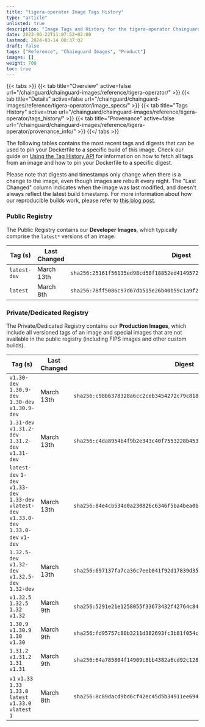 ```yaml
---
title: "tigera-operator Image Tags History"
type: "article"
unlisted: true
description: "Image Tags and History for the tigera-operator Chainguard Image"
date: 2023-06-22T11:07:52+02:00
lastmod: 2024-03-14 00:37:02
draft: false
tags: ["Reference", "Chainguard Images", "Product"]
images: []
weight: 700
toc: true
---
```


{{< tabs >}}
{{< tab title="Overview" active=false url="/chainguard/chainguard-images/reference/tigera-operator/" >}}
{{< tab title="Details" active=false url="/chainguard/chainguard-images/reference/tigera-operator/image_specs/" >}}
{{< tab title="Tags History" active=true url="/chainguard/chainguard-images/reference/tigera-operator/tags_history/" >}}
{{< tab title="Provenance" active=false url="/chainguard/chainguard-images/reference/tigera-operator/provenance_info/" >}}
{{</ tabs >}}

The following tables contains the most recent tags and digests that can be used to pin your Dockerfile to a specific build of this image. Check our guide on [Using the Tag History API](/chainguard/chainguard-images/using-the-tag-history-api/) for information on how to fetch all tags from an image and how to pin your Dockerfile to a specific digest.

Please note that digests and timestamps only change when there is a change to the image, even though images are rebuilt every night. The "Last Changed" column indicates when the image was last modified, and doesn't always reflect the latest build timestamp. For more information about how our reproducible builds work, please refer to [this blog post](https://www.chainguard.dev/unchained/reproducing-chainguards-reproducible-image-builds).

### Public Registry
The Public Registry contains our **Developer Images**, which typically comprise the `latest*` versions of an image.

| Tag (s)       | Last Changed | Digest                                                                    |
|---------------|--------------|---------------------------------------------------------------------------|
|  `latest-dev` | March 13th   | `sha256:25161f56135ed98cd58f18852ed4149572aafdbd1bb8502699bb9f32722409d0` |
|  `latest`     | March 8th    | `sha256:78ff5086c97d67db515e26b40b59c1a9f270bb2669855d30157977e5c4635eeb` |


### Private/Dedicated Registry
The Private/Dedicated Registry contains our **Production Images**, which include all versioned tags of an image and special images that are not available in the public registry (including FIPS images and other custom builds).

| Tag (s)                                                                                        | Last Changed | Digest                                                                    |
|------------------------------------------------------------------------------------------------|--------------|---------------------------------------------------------------------------|
|  `v1.30-dev` `1.30.9-dev` `1.30-dev` `v1.30.9-dev`                                             | March 13th   | `sha256:c98b6378328a6cc2ceb3454272c79c8185609985dceff38d8c169e7269e13905` |
|  `1.31-dev` `v1.31.2-dev` `1.31.2-dev` `v1.31-dev`                                             | March 13th   | `sha256:c4da8954b4f9b2e343c40f7553228b45328846ac0e5ff779f781120b45733e25` |
|  `latest-dev` `1-dev` `v1.33-dev` `1.33-dev` `vlatest-dev` `v1.33.0-dev` `1.33.0-dev` `v1-dev` | March 13th   | `sha256:84e4cb534d0a230826c6346f5ba4bea0ba4b092663b919ef665a4b0c585f3fb2` |
|  `1.32.5-dev` `v1.32-dev` `v1.32.5-dev` `1.32-dev`                                             | March 13th   | `sha256:697137fa7ca36c7eeb041f92d17839d352455a8442abf62631bb07f2366e37e4` |
|  `v1.32.5` `1.32.5` `1.32` `v1.32`                                                             | March 9th    | `sha256:5291e21e1258055f33673432f42764c847c4f39ad2be2a79c95de2263368349a` |
|  `1.30.9` `v1.30.9` `1.30` `v1.30`                                                             | March 9th    | `sha256:fd95757c80b3211d382693fc3b81f054c120a53b6c70cbd262231379765d6e38` |
|  `1.31.2` `v1.31.2` `1.31` `v1.31`                                                             | March 9th    | `sha256:64a785804f14909c8bb4382a6cd92c128119d1269630fbb5bffcbae2bcce098e` |
|  `v1` `v1.33` `1.33` `1.33.0` `latest` `v1.33.0` `vlatest` `1`                                 | March 8th    | `sha256:8c89dacd9bd6cf42ec45d5b34911ee694272b4ff1b077aba65f55b8c18070013` |

